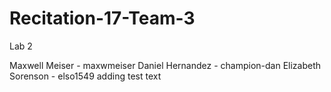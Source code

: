 # Recitation-17-Team-3
Lab 2 

Maxwell Meiser - maxwmeiser 
Daniel Hernandez - champion-dan 
Elizabeth Sorenson - elso1549
adding test text
